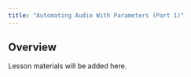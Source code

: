 ```yaml
---
title: "Automating Audio With Parameters (Part 1)"
---
```


## Overview

Lesson materials will be added here.

